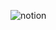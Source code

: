 ![notion](https://img.shields.io/badge/Notion-%23000000.svg?style=for-the-badge&logo=notion&logoColor=white)
